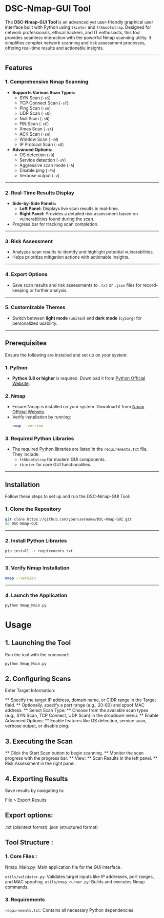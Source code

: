 # **DSC-Nmap-GUI Tool**

The **DSC-Nmap-GUI Tool** is an advanced yet user-friendly graphical user interface built with Python using `tkinter` and `ttkbootstrap`. Designed for network professionals, ethical hackers, and IT enthusiasts, this tool provides seamless interaction with the powerful Nmap scanning utility. It simplifies complex network scanning and risk assessment processes, offering real-time results and actionable insights.

---

## **Features**

### **1. Comprehensive Nmap Scanning**
- **Supports Various Scan Types:**
  - SYN Scan (`-sS`)
  - TCP Connect Scan (`-sT`)
  - Ping Scan (`-sn`)
  - UDP Scan (`-sU`)
  - Null Scan (`-sN`)
  - FIN Scan (`-sF`)
  - Xmas Scan (`-sX`)
  - ACK Scan (`-sA`)
  - Window Scan (`-sW`)
  - IP Protocol Scan (`-sO`)
- **Advanced Options:**
  - OS detection (`-O`)
  - Service detection (`-sV`)
  - Aggressive scan mode (`-A`)
  - Disable ping (`-Pn`)
  - Verbose output (`-v`)

---

### **2. Real-Time Results Display**
- **Side-by-Side Panels:**
  - **Left Panel:** Displays live scan results in real-time.
  - **Right Panel:** Provides a detailed risk assessment based on vulnerabilities found during the scan.
- Progress bar for tracking scan completion.

---

### **3. Risk Assessment**
- Analyzes scan results to identify and highlight potential vulnerabilities.
- Helps prioritize mitigation actions with actionable insights.

---

### **4. Export Options**
- Save scan results and risk assessments to `.txt` or `.json` files for record-keeping or further analysis.

---

### **5. Customizable Themes**
- Switch between **light mode** (`united`) and **dark mode** (`cyborg`) for personalized usability.

---

## **Prerequisites**

Ensure the following are installed and set up on your system:

### **1. Python**
- **Python 3.8 or higher** is required. Download it from [Python Official Website](https://www.python.org/downloads/).

### **2. Nmap**
- Ensure Nmap is installed on your system. Download it from [Nmap Official Website](https://nmap.org/download.html).
- Verify installation by running:
    ```bash
    nmap --version
    ```

### **3. Required Python Libraries**
- The required Python libraries are listed in the `requirements.txt` file. They include:
  - `ttkbootstrap` for modern GUI components.
  - `tkinter` for core GUI functionalities.

---

## **Installation**

Follow these steps to set up and run the DSC-Nmap-GUI Tool:

### **1. Clone the Repository**
```bash
git clone https://github.com/yourusername/DSC-Nmap-GUI.git
cd DSC-Nmap-GUI
```

---

### **2. Install Python Libraries**
```bash
pip install -r requirements.txt
```

---

### **3. Verify Nmap Installation**
```bash
nmap --version
```

---

### **4. Launch the Application**
```bash
python Nmap_Main.py
```

# Usage

## 1. Launching the Tool

Run the tool with the command:
```bash
python Nmap_Main.py
```

## **2. Configuring Scans**

Enter Target Information:

** Specify the target IP address, domain name, or CIDR range in the Target field.
** Optionally, specify a port range (e.g., 20-80) and spoof MAC address.
** Select Scan Type:
** Choose from the available scan types (e.g., SYN Scan, TCP Connect, UDP Scan) in the dropdown menu.
** Enable Advanced Options:
** Enable features like OS detection, service scan, verbose output, or disable ping.


## **3. Executing the Scan**

** Click the Start Scan button to begin scanning.
** Monitor the scan progress with the progress bar.
** View:
**   Scan Results in the left panel.
**   Risk Assessment in the right panel.


## **4. Exporting Results**

Save results by navigating to:

File > Export Results

## Export options:

.txt (plaintext format)
.json (structured format)

## Tool Structure : 

### **1. Core Files :**

Nmap_Main.py: Main application file for the GUI interface.

```utils/validator.py```: Validates target inputs like IP addresses, port ranges, and MAC spoofing.
```utils/nmap_runner.py```: Builds and executes Nmap commands.

### **3. Requirements**

```requirements.txt```: Contains all necessary Python dependencies.


